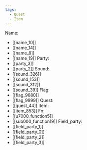 ```yaml
---
tags:
  - Quest
  - Item
---
```

Name:
- [[name_10]]
- [[name_14]]
- [[name_8]]
- [[name_19]]
Party:
- [[party_3]]
- [[party_2]]
Sound:
- [[sound_326]]
- [[sound_153]]
- [[sound_312]]
- [[sound_39]]
Flag:
- [[flag_9680]]
- [[flag_9999]]
Quest:
- [[quest_44]]
Item:
- [[item_853]]
Fn:
- [[u7000_function5]]
- [[sub000_function19]]
Field_party:
- [[field_party_1]]
- [[field_party_0]]
- [[field_party_2]]
- [[field_party_3]]
